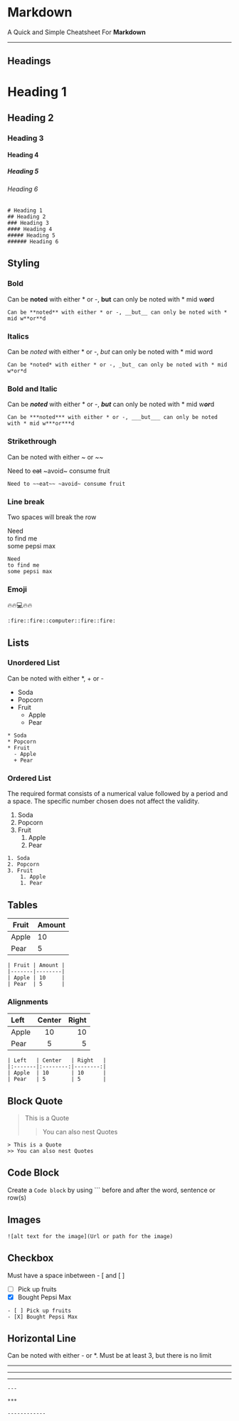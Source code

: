 # Markdown
A Quick and Simple Cheatsheet For **Markdown**

---

## Headings

# Heading 1
## Heading 2
### Heading 3
#### Heading 4
##### Heading 5
###### Heading 6

```
# Heading 1
## Heading 2
### Heading 3
#### Heading 4
##### Heading 5
###### Heading 6
```

## Styling

### Bold

Can be **noted** with either * or -, __but__ can only be noted with * mid w**or**d

```
Can be **noted** with either * or -, __but__ can only be noted with * mid w**or**d
```

### Italics

Can be *noted* with either * or -, _but_ can only be noted with * mid w*or*d

```
Can be *noted* with either * or -, _but_ can only be noted with * mid w*or*d
```

### Bold and Italic

Can be ***noted*** with either * or -, ___but___ can only be noted with * mid w***or***d

```
Can be ***noted*** with either * or -, ___but___ can only be noted with * mid w***or***d
```

### Strikethrough

Can be noted with either ~ or ~~

Need to ~~eat~~ ~avoid~ consume fruit

```
Need to ~~eat~~ ~avoid~ consume fruit
```

### Line break

Two spaces will break the row

Need  
to find me  
some pepsi max

```
Need  
to find me  
some pepsi max
```

### Emoji

:fire::fire::computer::fire::fire:

```
:fire::fire::computer::fire::fire:
```

## Lists

### Unordered List

Can be noted with either *, + or -

* Soda
* Popcorn
* Fruit
  - Apple
  + Pear
 
```
* Soda
* Popcorn
* Fruit
  - Apple
  + Pear
```

### Ordered List

The required format consists of a numerical value followed by a period and a space. The specific number chosen does not affect the validity.

1. Soda
2. Popcorn
3. Fruit
    1. Apple
    1. Pear

```
1. Soda
2. Popcorn
3. Fruit
    1. Apple
    1. Pear
```

## Tables
| Fruit | Amount |
|-------|--------|
| Apple | 10     |
| Pear  | 5      |

```
| Fruit | Amount |
|-------|--------|
| Apple | 10     |
| Pear  | 5      |
```

### Alignments

| Left   | Center   | Right   |
|:-------|:--------:|--------:|
| Apple  | 10       | 10      |
| Pear   | 5        | 5       |

```
| Left   | Center   | Right   |
|:-------|:--------:|--------:|
| Apple  | 10       | 10      |
| Pear   | 5        | 5       |
```

## Block Quote

> This is a Quote
>> You can also nest Quotes

```
> This is a Quote
>> You can also nest Quotes
```

## Code Block

Create a ``` Code block ``` by using ``` before and after the word, sentence or row(s)

## Images

```
![alt text for the image](Url or path for the image)
```

## Checkbox

Must have a space inbetween - [ and [ ]

- [ ] Pick up fruits
- [X] Bought Pepsi Max

```
- [ ] Pick up fruits
- [X] Bought Pepsi Max
```

## Horizontal Line

Can be noted with either - or *. Must be at least 3, but there is no limit

---

***

------------

```
---

***

------------
```
